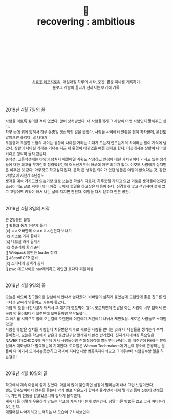 <div align="center">
  <h1>
    <br/>
    <br/>
    🤞
    <br />
    recovering : ambitious
    <br />
    <br />
    <br />
    <br />
  </h1>
  <sup>
    <br />
    <br />
    <br />
    <a href="https://github.com/purelledhand/cure">치료용 레포지토리</a>. 매일매일 하루의 시작, 중간, 끝중 하나를 기록하기
    <br />
    블로그 개발이 끝나기 전까지는 여기에 기록
  </sup>
  <br />
  <br />
  <br />
  <br />
</div>
<div>
  2019년 4월 7일의 끝
  <br />
  <br />
  <sup>
    사람을 이토록 싫어한 적이 없었다. 많이 상처받았다. 내 사람들에게 그 사람이 어떤 사람인지 말해주고 싶다.<br />
    자꾸 눈에 귀에 밟혀서 하루 온종일 생산적인 일을 못했다. 사람들 사이에서 안좋은 평이 자자한데, 본인도 알았으면 좋겠다. 덜 나대게<br />
    우울증과 우울한 느낌의 차이는 상황이 나아질 거라는 기대가 드는지 안드는지의 차이라는 말이 기억에 남았다. 상황이 나아질 거라는 기대는 지금 내 환경이 바뀌었을 때를 전제로 한다. 이곳에서는 상황이 나아질 거라고 생각이 들지 않는다.<br />
    중학생, 고등학생때는 야망이 넘쳐서 매일매일 계획도 작성하고 인생에 대한 가치관이나 가지고 있는 생각들에 대한 회고를 부지런히 정리했었는데 어느샌가부터 하루에 아무 의미가 없다. 이것도 사람에게 상처받은 이후인 것 같다. 아무것도 하고싶지 않다. 문득 든 생각은 의미가 없던 날들은 야망이 없었다는 것. 강한 야망없이 지낸게 4년정도.<br />
    생각을 계속 가지고만 있는거랑 글로 쓰는건 확실히 다르다. 하루종일 가지고 있던 괴로운 생각들이었지만 조금이라도 글로 써내니까 나아졌다. 이제 할일을 하고싶은 마음이 든다. 신경쓸게 많고 책임져야 할게 많고 고양이도 키워야 해서 나는 삶에 지치면 안된다. 야망을 다시 얻고자 만든 공간.
  </sup>
</div>
<br />
<br />
<div>
  2019년 4월 8일의 시작
  <br />
  <br />
  <sup>
    근 2일동안 할일<br />
    [] 확률과 통계 한문제 풀기<br />
    [x] ㄷㅈ오빠한테 ㅇㅁㅌㄹㅅ손편지 보내기<br />
    [x] 시소보 과제 끝내기<br />
    [x] 네보실 과제 끝내기<br />
    [x] 청춘기획 회의 준비<br />
    [] Webpack 쓸만한 loader 정리<br />
    [] JSconf CFP 준비<br />
    [x] 스터디에 공백기 공지<br />
    [] pwc 데모사이트 nav제외하고 메인만 호다닥 퍼블리싱<br />
  </sup>
</div>
<br />
<br />
<div>
  2019년 4월 9일의 끝
  <br />
  <br />
  <sup>
    오늘은 비오비 친구들이랑 강남에서 만나서 놀다왔다. 비바람이 심하게 불었는데 오랜만에 좋은 친구를 만나니까 날씨가 안좋아도 기분이 좋았다.<br />
    마침 딱 오늘 사건사고가 터져서 그 얘기가 핫토픽이 됐다. 핫토픽인데 전말을 아는 사람이 너무 없어서 친구랑 막 물어보다가 오랜만에 오빠들이랑 연락도했다.<br />
    그 얘기를 시작으로 집에 오는길에 오랜만에 이런얘기 저런얘기 나눠서 재밌었당. 새로운 사람들도 소개받았고!<br />
    사람한테 받은 상처를 사람한테 치유받은 이후로 새로운 사람을 만나는 것과 내 사람들을 챙기는게 부쩍 좋아졌다. 오늘은 학교에서 같은과 동갑친구랑 알게돼서 완전 반가웠다. 친하게지내야징 
    목요일은 NAVER TECHCON에 가는데 가서 사람들이랑 친해질생각에 벌써부터 신났다. 늘 내주변에 FE하는 분이 없어서 대화상대가 필요했는데 기대된다. 토요일은 Woman Techmakers에 가는데 평소에 존경하는 분들이 다 여기서 모이시는듯😍하고 저녁에 지니언니랑 벚꽃축제다녀오고 그이후부터 시험공부랑 일을 하는걸로!<br />
  </sup>
</div>
<br />
<br />
<div>
  2019년 4월 10일의 끝
  <br />
  <br />
  <sup>
    학교에서 계속 마음이 좋지 않았다. 마음이 많이 불안하면 심장이 떨리는데 내내 그런 느낌이었다.<br />
    밴드 합주날이어서 연주를 듣는데 악기 별로 사운드가 합쳐져 울리면서 내내 떨리던 몸에 진동이 전해졌다. 가만히 진동을 받고있으니까 갑자기 울컥했다.<br />
    계속 나를 이렇게 우울하게 만드는 학교에 계속 다니는게 맞는건지. 정말 다른 방법은 없고 그저 버티는게 맞는건지.<br />
    매일매일 나아지려고 노력하는 내 모습이 구차해보인다.<br />
  </sup>
</div>
